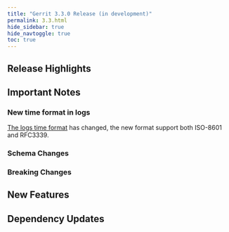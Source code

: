 ```yaml
---
title: "Gerrit 3.3.0 Release (in development)"
permalink: 3.3.html
hide_sidebar: true
hide_navtoggle: true
toc: true
---
```


## Release Highlights

## Important Notes

### New time format in logs

[The logs time format](http://gerrit-documentation.storage.googleapis.com/Documentation/3.3.0/logs.html)
has changed, the new format support both ISO-8601 and RFC3339.


### Schema Changes

### Breaking Changes

## New Features

## Dependency Updates
